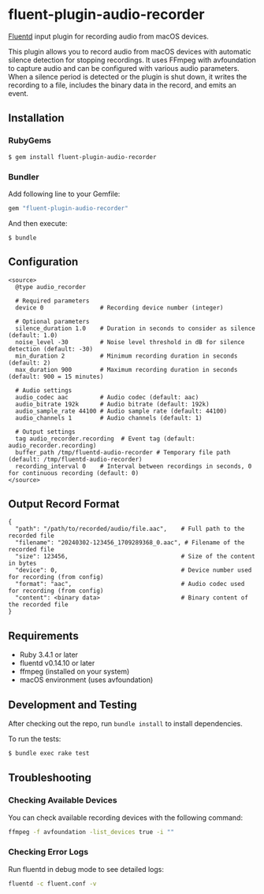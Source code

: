 # fluent-plugin-audio-recorder

[Fluentd](https://fluentd.org/) input plugin for recording audio from macOS devices.

This plugin allows you to record audio from macOS devices with automatic silence detection for stopping recordings. It uses FFmpeg with avfoundation to capture audio and can be configured with various audio parameters. When a silence period is detected or the plugin is shut down, it writes the recording to a file, includes the binary data in the record, and emits an event.

## Installation

### RubyGems

```
$ gem install fluent-plugin-audio-recorder
```

### Bundler

Add following line to your Gemfile:

```ruby
gem "fluent-plugin-audio-recorder"
```

And then execute:

```
$ bundle
```

## Configuration

```
<source>
  @type audio_recorder
  
  # Required parameters
  device 0                # Recording device number (integer)
  
  # Optional parameters
  silence_duration 1.0    # Duration in seconds to consider as silence (default: 1.0)
  noise_level -30         # Noise level threshold in dB for silence detection (default: -30)
  min_duration 2          # Minimum recording duration in seconds (default: 2)
  max_duration 900        # Maximum recording duration in seconds (default: 900 = 15 minutes)
  
  # Audio settings
  audio_codec aac         # Audio codec (default: aac)
  audio_bitrate 192k      # Audio bitrate (default: 192k)
  audio_sample_rate 44100 # Audio sample rate (default: 44100)
  audio_channels 1        # Audio channels (default: 1)
  
  # Output settings
  tag audio_recorder.recording  # Event tag (default: audio_recorder.recording)
  buffer_path /tmp/fluentd-audio-recorder # Temporary file path (default: /tmp/fluentd-audio-recorder)
  recording_interval 0    # Interval between recordings in seconds, 0 for continuous recording (default: 0)
</source>
```

## Output Record Format

```
{
  "path": "/path/to/recorded/audio/file.aac",    # Full path to the recorded file
  "filename": "20240302-123456_1709289368_0.aac", # Filename of the recorded file
  "size": 123456,                                # Size of the content in bytes
  "device": 0,                                   # Device number used for recording (from config)
  "format": "aac",                               # Audio codec used for recording (from config)
  "content": <binary data>                       # Binary content of the recorded file
}
```

## Requirements

- Ruby 3.4.1 or later
- fluentd v0.14.10 or later
- ffmpeg (installed on your system)
- macOS environment (uses avfoundation)

## Development and Testing

After checking out the repo, run `bundle install` to install dependencies.

To run the tests:

```bash
$ bundle exec rake test
```

## Troubleshooting

### Checking Available Devices

You can check available recording devices with the following command:

```bash
ffmpeg -f avfoundation -list_devices true -i ""
```

### Checking Error Logs

Run fluentd in debug mode to see detailed logs:

```bash
fluentd -c fluent.conf -v
```

